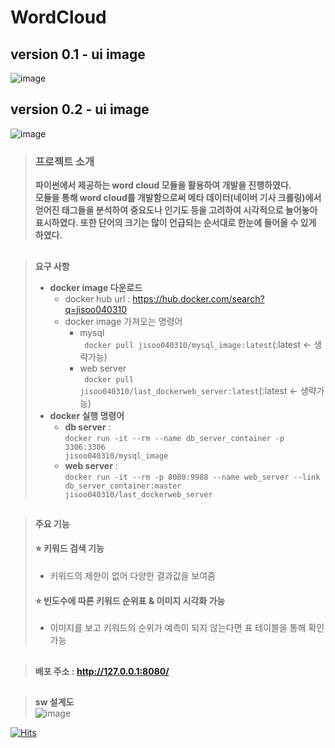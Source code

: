 # WordCloud

## version 0.1 - ui image
![image](https://user-images.githubusercontent.com/73218962/225527052-467be0a3-4f7a-429c-a984-1fedf1aed94d.png)
              
## version 0.2 - ui image    
![image](https://user-images.githubusercontent.com/73218962/229707387-0acd4174-2ded-4aee-9a34-34fe0822d49f.png)


> ### 프로젝트 소개  
> __파이썬에서 제공하는 word cloud 모듈을 활용하여 개발을 진행하였다.   
> 모듈을 통해 word cloud를 개발함으로써 메타 데이터(네이버 기사 크롤링)에서 얻어진 태그들을 분석하여 중요도나 인기도 등을 고려하여 시각적으로 늘어놓아 표시하였다.
> 또한 단어의 크기는 많이 언급되는 순서대로 한눈에 들어올 수 있게 하였다.__  

## 
> __요구 사항__ 
>
> *  __docker image 다운로드__ 
>      * docker hub url : https://hub.docker.com/search?q=jisoo040310
>    * docker image 가져오는 명령어 
>        * mysql   
           <code> docker pull jisoo040310/mysql_image:latest</code>(:latest <- 생략가능)  
>        * web server  
           <code> docker pull jisoo040310/last_dockerweb_server:latest</code>(:latest <- 생략가능)
> * __docker 실행 명령어__ 
>   * __db server__ :  
     <code>docker run -it --rm --name db_server_container -p 3306:3306 jisoo040310/mysql_image </code>  
>   * __web server__ :    
      <code>docker run -it --rm -p 8080:9988 --name web_server --link db_server_container:master jisoo040310/last_dockerweb_server </code>


## 
> __주요 기능__
> #### ⭐ 키워드 검색 기능 
> * 키워드의 제한이 없어 다양한 결과값을 보여줌 
> #### ⭐ 빈도수에 따른 키워드 순위표 & 이미지 시각화 가능  
> * 이미지를 보고 키워드의 순위가 예측이 되지 않는다면 표 테이블을 통해 확인가능


## 
> #### 배포 주소 : http://127.0.0.1:8080/

  

## 
> __sw 설계도__   
![image](https://user-images.githubusercontent.com/73218962/226525777-496164df-94bb-424a-b044-a1b2bfdb229e.png)



[![Hits](https://hits.seeyoufarm.com/api/count/incr/badge.svg?url=https%3A%2F%2Fgithub.com%2Fgjbae1212%2Fhit-counter&count_bg=%230C6CAA&title_bg=%23150A4F&icon=&icon_color=%23E7E7E7&title=hits&edge_flat=false)](https://hits.seeyoufarm.com)
